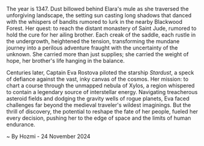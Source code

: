 
The year is 1347.  Dust billowed behind Elara's mule as she traversed the unforgiving landscape, the setting sun casting long shadows that danced with the whispers of bandits rumored to lurk in the nearby Blackwood Forest.  Her quest: to reach the distant monastery of Saint Jude, rumored to hold the cure for her ailing brother. Each creak of the saddle, each rustle in the undergrowth, heightened the tension, transforming the mundane journey into a perilous adventure fraught with the uncertainty of the unknown.  She carried more than just supplies; she carried the weight of hope, her brother's life hanging in the balance.

Centuries later, Captain Eva Rostova piloted the starship *Stardust*, a speck of defiance against the vast, inky canvas of the cosmos.  Her mission: to chart a course through the unmapped nebula of Xylos, a region whispered to contain a legendary source of interstellar energy.  Navigating treacherous asteroid fields and dodging the gravity wells of rogue planets, Eva faced challenges far beyond the medieval traveler's wildest imaginings. But the thrill of discovery, the potential to reshape the fate of her people, fueled her every decision, pushing her to the edge of space and the limits of human endurance.

~ By Hozmi - 24 November 2024
